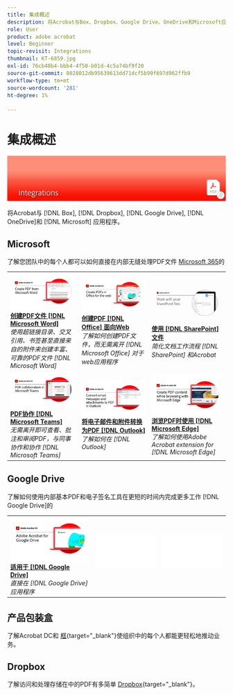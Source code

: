 ```yaml
---
title: 集成概述
description: 将Acrobat与Box、Dropbox、Google Drive、OneDrive和Microsoft应用程序集成
role: User
product: adobe acrobat
level: Beginner
topic-revisit: Integrations
thumbnail: KT-6859.jpg
exl-id: 76cb40b4-bbb4-4f50-b01d-4c5a74bf9f20
source-git-commit: 8028012db95639613dd71dcf5b99f697d962ffb9
workflow-type: tm+mt
source-wordcount: '281'
ht-degree: 1%

---
```


# 集成概述

![Acrobat Integrated Image](../assets/Hero-Integrate.png)

将Acrobat与 [!DNL Box], [!DNL Dropbox], [!DNL Google Drive], [!DNL OneDrive]和 [!DNL Microsoft] 应用程序。

## Microsoft

了解您团队中的每个人都可以如何直接在内部无缝处理PDF文件 [Microsoft 365](https://www.adobe.com/documentcloud/integrations/microsoft-office-365.html)的

<table style="table-layout:fixed">
<tr>
  <td>
    <a href="createfromword.md">
      <img alt="从Microsoft Word创建PDF文件" src="../assets/CreateWord.png" />
    </a>
    <div>
    <a href="createfromword.md"><strong>创建PDF文件 [!DNL Microsoft Word]</strong></a>
    </div>
    <em>使用超链接目录、交叉引用、书签甚至直接来自的附件来创建丰富、可靠的PDF文件 [!DNL Microsoft Word]</em>
    <br>
  </td>
  <td>
    <a href="createofficeweb.md">
      <img alt="创建PDF [!DNL Office] 面向Web" src="../assets/Officeweb_1280.png" />
    </a>
    <div>
    <a href="createofficeweb.md"><strong>创建PDF [!DNL Office] 面向Web</strong></a>
    </div>
    <em>了解如何创建PDF文件，而无需离开 [!DNL Microsoft Office] 对于web应用程序</em>
    <br>
  </td>  
  <td>
    <a href="acrobatandsp.md">
      <img alt="使用 [!DNL SharePoint] 文件" src="../assets/SharePoint.png" />
    </a>
    <div>
    <a href="acrobatandsp.md"><strong>使用 [!DNL SharePoint] 文件</strong></a>
    </div>
    <em>简化文档工作流程 [!DNL SharePoint] 和Acrobat</em>
    <br>
  </td>  
</tr>
<tr>
  <td>
    <a href="acrobatandteams.md">
      <img alt="PDF协作 [!DNL Microsoft Teams]" src="../assets/MicrosoftTeams.png" />
    </a>
    <div>
    <a href="acrobatandteams.md"><strong>PDF协作 [!DNL Microsoft Teams]</strong></a>
    </div>
    <em>无需离开即可查看、批注和审阅PDF，与同事协作和协作 [!DNL Microsoft Teams]</em>
    <br>
  </td>
  <td>
    <a href="outlook.md">
      <img alt="在Outlook中将电子邮件和附件转换为PDF" src="../assets/Outlook.jpg" />
    </a>
    <div>
    <a href="outlook.md"><strong>将电子邮件和附件转换为PDF [!DNL Outlook]</strong></a>
    </div>
    <em>了解如何在 [!DNL Outlook]</em>
    <br>
  </td>
  <td>
    <a href="edge.md">
      <img alt="浏览PDF时使用 [!DNL Microsoft Edge]" src="../assets/Edge_1280.png" />
    </a>
    <div>
    <a href="edge.md"><strong>浏览PDF时使用 [!DNL Microsoft Edge]</strong></a>
    </div>
    <em>了解如何使用Adobe Acrobat extension for [!DNL Microsoft Edge]</em>
    <br>
  </td>
</tr>
</table>

## Google Drive

了解如何使用内部基本PDF和电子签名工具在更短的时间内完成更多工作 [!DNL Google Drive]的

<table style="table-layout:fixed">
<tr>
  <td>
    <a href="acrobatandgoogle.md">
      <img alt="Adobe Acrobat for Google Drive" src="../assets/acrobatgoogle.jpg" />
    </a>
    <div>
    <a href="acrobatandgoogle.md"><strong>适用于 [!DNL Google Drive]</strong></a>
    </div>
    <em>直接在 [!DNL Google Drive] 应用程序</em>
    <br>
  </td>
  <td>
   <img alt="间隔条" src="../assets/Whitespacer.png" />
    <div>
    <br>
  </td>
  <td>
   <img alt="间隔条" src="../assets/Whitespacer.png" />
    <div>
    <br>
  </td>
</tr>
</table>

## 产品包装盒

了解Acrobat DC和 [框](https://www.adobe.com/documentcloud/integrations/box.html){target=&quot;_blank&quot;}使组织中的每个人都能更轻松地推动业务。

## Dropbox

了解访问和处理存储在中的PDF有多简单 [Dropbox](https://www.adobe.com/documentcloud/integrations/dropbox.html){target=&quot;_blank&quot;}。
